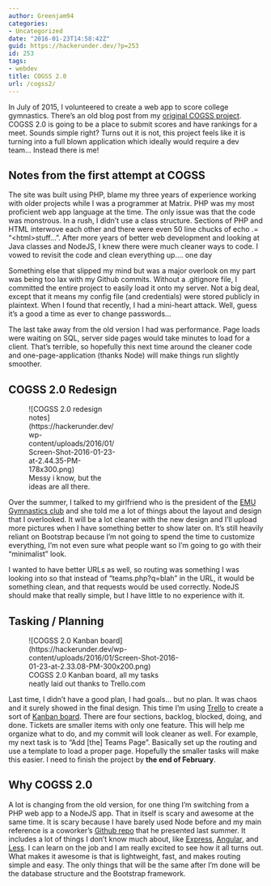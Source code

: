 ```yaml
---
author: Greenjam94
categories:
- Uncategorized
date: "2016-01-23T14:58:42Z"
guid: https://hackerunder.dev/?p=253
id: 253
tags:
- webdev
title: COGSS 2.0
url: /cogss2/
---
```


In July of 2015, I volunteered to create a web app to score college gymnastics. There’s an old blog post from my [original COGSS project](https://hackerunder.dev/cogss/). COGSS 2.0 is going to be a place to submit scores and have rankings for a meet. Sounds simple right? Turns out it is not, this project feels like it is turning into a full blown application which ideally would require a dev team… Instead there is me!

## Notes from the first attempt at COGSS

The site was built using PHP, blame my three years of experience working with older projects while I was a programmer at Matrix. PHP was my most proficient web app language at the time. The only issue was that the code was monstrous. In a rush, I didn’t use a class structure. Sections of PHP and HTML interwove each other and there were even 50 line chucks of echo .= “&lt;html&gt;stuff…”. After more years of better web development and looking at Java classes and NodeJS, I knew there were much cleaner ways to code. I vowed to revisit the code and clean everything up…. one day

Something else that slipped my mind but was a major overlook on my part was being too lax with my Github commits. Without a .gitignore file, I committed the entire project to easily load it onto my server. Not a big deal, except that it means my config file (and credentials) were stored publicly in plaintext. When I found that recently, I had a mini-heart attack. Well, guess it’s a good a time as ever to change passwords…

The last take away from the old version I had was performance. Page loads were waiting on SQL, server side pages would take minutes to load for a client. That’s terrible, so hopefully this next time around the cleaner code and one-page-application (thanks Node) will make things run slightly smoother.

## COGSS 2.0 Redesign

<figure aria-describedby="caption-attachment-255" class="wp-caption alignleft" id="attachment_255" style="width: 178px">![COGSS 2.0 redesign notes](https://hackerunder.dev/wp-content/uploads/2016/01/Screen-Shot-2016-01-23-at-2.44.35-PM-178x300.png)<figcaption class="wp-caption-text" id="caption-attachment-255">Messy i know, but the ideas are all there.</figcaption></figure>

Over the summer, I talked to my girlfriend who is the president of the [EMU Gymnastics club](https://www.emich.edu/studentorgs/clubgymnastics/index.html) and she told me a lot of things about the layout and design that I overlooked. It will be a lot cleaner with the new design and I’ll upload more pictures when I have something better to show later on. It’s still heavily reliant on Bootstrap because I’m not going to spend the time to customize everything, I’m not even sure what people want so I’m going to go with their “minimalist” look.

I wanted to have better URLs as well, so routing was something I was looking into so that instead of “teams.php?q=blah” in the URL, it would be something clean, and that requests would be used correctly. NodeJS should make that really simple, but I have little to no experience with it.

## Tasking / Planning

<figure aria-describedby="caption-attachment-254" class="wp-caption alignright" id="attachment_254" style="width: 300px">![COGSS 2.0 Kanban board](https://hackerunder.dev/wp-content/uploads/2016/01/Screen-Shot-2016-01-23-at-2.33.08-PM-300x200.png)<figcaption class="wp-caption-text" id="caption-attachment-254">COGSS 2.0 Kanban board, all my tasks neatly laid out thanks to Trello.com</figcaption></figure>

Last time, I didn’t have a good plan, I had goals… but no plan. It was chaos and it surely showed in the final design. This time I’m using [Trello](https://trello.com/) to create a sort of [Kanban board](http://leankit.com/learn/kanban/kanban-board/). There are four sections, backlog, blocked, doing, and done. Tickets are smaller items with only one feature. This will help me organize what to do, and my commit will look cleaner as well. For example, my next task is to “Add \[the\] Teams Page”. Basically set up the routing and use a template to load a proper page. Hopefully the smaller tasks will make this easier. I need to finish the project by **the end of February**.

## Why COGSS **2.0**

A lot is changing from the old version, for one thing I’m switching from a PHP web app to a NodeJS app. That in itself is scary and awesome at the same time. It is scary because I have barely used Node before and my main reference is a coworker’s [Github repo](https://github.com/RichMcL/skill-up-2015) that he presented last summer. It includes a lot of things I don’t know much about, like [Express](http://expressjs.com/), [Angular](https://angularjs.org/), and [Less](http://lesscss.org/). I can learn on the job and I am really excited to see how it all turns out. What makes it awesome is that is lightweight, fast, and makes routing simple and easy. The only things that will be the same after I’m done will be the database structure and the Bootstrap framework.